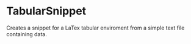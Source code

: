 # TabularSnippet
Creates a snippet for a LaTex tabular enviroment from a simple text file containing data.
